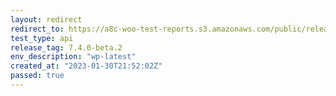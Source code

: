 ```yaml
---
layout: redirect
redirect_to: https://a8c-woo-test-reports.s3.amazonaws.com/public/release/7.4.0-beta.2/wp-latest/api/index.html
test_type: api
release_tag: 7.4.0-beta.2
env_description: "wp-latest"
created_at: "2023-01-30T21:52:02Z"
passed: true
---
```

